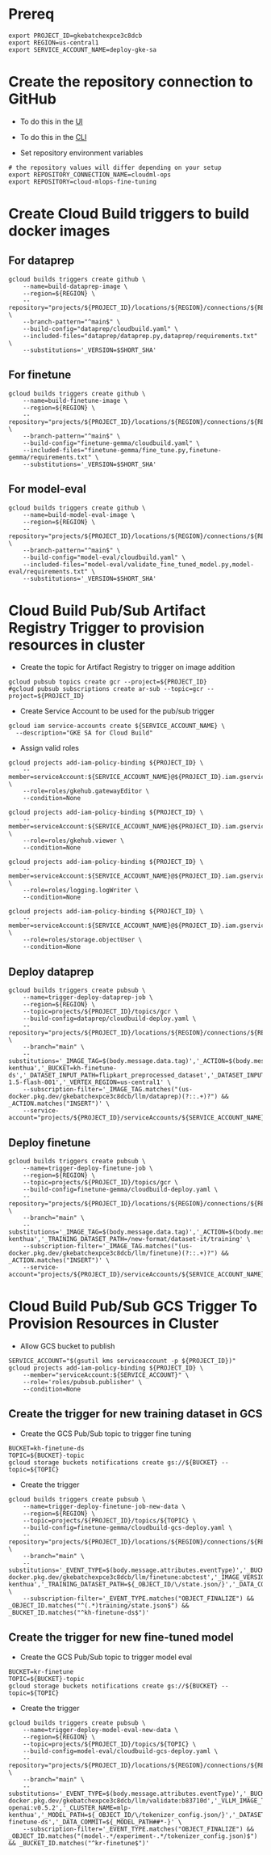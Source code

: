# Prereq
```
export PROJECT_ID=gkebatchexpce3c8dcb
export REGION=us-central1
export SERVICE_ACCOUNT_NAME=deploy-gke-sa
```
# Create the repository connection to GitHub
- To do this in the [UI](https://cloud.google.com/build/docs/automating-builds/github/connect-repo-github?generation=2nd-gen#connecting_a_github_host)

- To do this in the [CLI](https://cloud.google.com/build/docs/automating-builds/github/connect-repo-github?generation=2nd-gen#gcloud)

- Set repository environment variables
```
# the repository values will differ depending on your setup
export REPOSITORY_CONNECTION_NAME=cloudml-ops
export REPOSITORY=cloud-mlops-fine-tuning
```

# Create Cloud Build triggers to build docker images
## For dataprep
```
gcloud builds triggers create github \
    --name=build-dataprep-image \
    --region=${REGION} \
    --repository="projects/${PROJECT_ID}/locations/${REGION}/connections/${REPOSITORY_CONNECTION_NAME}/repositories/${REPOSITORY}" \
    --branch-pattern="^main$" \
    --build-config="dataprep/cloudbuild.yaml" \
    --included-files="dataprep/dataprep.py,dataprep/requirements.txt" \
    --substitutions='_VERSION=$SHORT_SHA'
```

## For finetune
```
gcloud builds triggers create github \
    --name=build-finetune-image \
    --region=${REGION} \
    --repository="projects/${PROJECT_ID}/locations/${REGION}/connections/${REPOSITORY_CONNECTION_NAME}/repositories/${REPOSITORY}" \
    --branch-pattern="^main$" \
    --build-config="finetune-gemma/cloudbuild.yaml" \
    --included-files="finetune-gemma/fine_tune.py,finetune-gemma/requirements.txt" \
    --substitutions='_VERSION=$SHORT_SHA'
```

## For model-eval
```
gcloud builds triggers create github \
    --name=build-model-eval-image \
    --region=${REGION} \
    --repository="projects/${PROJECT_ID}/locations/${REGION}/connections/${REPOSITORY_CONNECTION_NAME}/repositories/${REPOSITORY}" \
    --branch-pattern="^main$" \
    --build-config="model-eval/cloudbuild.yaml" \
    --included-files="model-eval/validate_fine_tuned_model.py,model-eval/requirements.txt" \
    --substitutions='_VERSION=$SHORT_SHA'
```

# Cloud Build Pub/Sub Artifact Registry Trigger to provision resources in cluster
- Create the topic for Artifact Registry to trigger on image addition
```
gcloud pubsub topics create gcr --project=${PROJECT_ID}
#gcloud pubsub subscriptions create ar-sub --topic=gcr --project=${PROJECT_ID}
```

- Create Service Account to be used for the pub/sub trigger
```
gcloud iam service-accounts create ${SERVICE_ACCOUNT_NAME} \
  --description="GKE SA for Cloud Build"
```

- Assign valid roles
```
gcloud projects add-iam-policy-binding ${PROJECT_ID} \
    --member=serviceAccount:${SERVICE_ACCOUNT_NAME}@${PROJECT_ID}.iam.gserviceaccount.com \
    --role=roles/gkehub.gatewayEditor \
    --condition=None

gcloud projects add-iam-policy-binding ${PROJECT_ID} \
    --member=serviceAccount:${SERVICE_ACCOUNT_NAME}@${PROJECT_ID}.iam.gserviceaccount.com \
    --role=roles/gkehub.viewer \
    --condition=None

gcloud projects add-iam-policy-binding ${PROJECT_ID} \
    --member=serviceAccount:${SERVICE_ACCOUNT_NAME}@${PROJECT_ID}.iam.gserviceaccount.com \
    --role=roles/logging.logWriter \
    --condition=None

gcloud projects add-iam-policy-binding ${PROJECT_ID} \
    --member=serviceAccount:${SERVICE_ACCOUNT_NAME}@${PROJECT_ID}.iam.gserviceaccount.com \
    --role=roles/storage.objectUser \
    --condition=None
```

## Deploy dataprep
```
gcloud builds triggers create pubsub \
    --name=trigger-deploy-dataprep-job \
    --region=${REGION} \
    --topic=projects/${PROJECT_ID}/topics/gcr \
    --build-config=dataprep/cloudbuild-deploy.yaml \
    --repository="projects/${PROJECT_ID}/locations/${REGION}/connections/${REPOSITORY_CONNECTION_NAME}/repositories/${REPOSITORY}" \
    --branch="main" \
    --substitutions='_IMAGE_TAG=$(body.message.data.tag)','_ACTION=$(body.message.data.action)','_IMAGE_VERSION=${_IMAGE_TAG##*:}','_CLUSTER_NAME=mlp-kenthua','_BUCKET=kh-finetune-ds','_DATASET_INPUT_PATH=flipkart_preprocessed_dataset','_DATASET_INPUT_FILE=flipkart.csv','_PROMPT_MODEL_ID=gemini-1.5-flash-001','_VERTEX_REGION=us-central1' \
    --subscription-filter='_IMAGE_TAG.matches("(us-docker.pkg.dev/gkebatchexpce3c8dcb/llm/dataprep)(?::.+)?") && _ACTION.matches("INSERT")' \
    --service-account="projects/${PROJECT_ID}/serviceAccounts/${SERVICE_ACCOUNT_NAME}@${PROJECT_ID}.iam.gserviceaccount.com"
```

## Deploy finetune
```
gcloud builds triggers create pubsub \
    --name=trigger-deploy-finetune-job \
    --region=${REGION} \
    --topic=projects/${PROJECT_ID}/topics/gcr \
    --build-config=finetune-gemma/cloudbuild-deploy.yaml \
    --repository="projects/${PROJECT_ID}/locations/${REGION}/connections/${REPOSITORY_CONNECTION_NAME}/repositories/${REPOSITORY}" \
    --branch="main" \
    --substitutions='_IMAGE_TAG=$(body.message.data.tag)','_ACTION=$(body.message.data.action)','_IMAGE_VERSION=${_IMAGE_TAG##*:}','_ACCELERATOR=a100','_CLUSTER_NAME=mlp-kenthua','_TRAINING_DATASET_PATH=/new-format/dataset-it/training' \
    --subscription-filter='_IMAGE_TAG.matches("(us-docker.pkg.dev/gkebatchexpce3c8dcb/llm/finetune)(?::.+)?") && _ACTION.matches("INSERT")' \
    --service-account="projects/${PROJECT_ID}/serviceAccounts/${SERVICE_ACCOUNT_NAME}@${PROJECT_ID}.iam.gserviceaccount.com"
```

# Cloud Build Pub/Sub GCS Trigger To Provision Resources in Cluster
- Allow GCS bucket to publish
```
SERVICE_ACCOUNT="$(gsutil kms serviceaccount -p ${PROJECT_ID})"
gcloud projects add-iam-policy-binding ${PROJECT_ID} \
    --member="serviceAccount:${SERVICE_ACCOUNT}" \
    --role='roles/pubsub.publisher' \
    --condition=None
```

## Create the trigger for new training dataset in GCS
- Create the GCS Pub/Sub topic to trigger fine tuning
```
BUCKET=kh-finetune-ds
TOPIC=${BUCKET}-topic
gcloud storage buckets notifications create gs://${BUCKET} --topic=${TOPIC}
```

- Create the trigger
```
gcloud builds triggers create pubsub \
    --name=trigger-deploy-finetune-job-new-data \
    --region=${REGION} \
    --topic=projects/${PROJECT_ID}/topics/${TOPIC} \
    --build-config=finetune-gemma/cloudbuild-gcs-deploy.yaml \
    --repository="projects/${PROJECT_ID}/locations/${REGION}/connections/${REPOSITORY_CONNECTION_NAME}/repositories/${REPOSITORY}" \
    --branch="main" \
    --substitutions='_EVENT_TYPE=$(body.message.attributes.eventType)','_BUCKET_ID=$(body.message.attributes.bucketId)','_OBJECT_ID=$(body.message.attributes.objectId)','_IMAGE_TAG=us-docker.pkg.dev/gkebatchexpce3c8dcb/llm/finetune:abctest','_IMAGE_VERSION=${_IMAGE_TAG##*:}','_ACCELERATOR=a100','_CLUSTER_NAME=mlp-kenthua','_TRAINING_DATASET_PATH=${_OBJECT_ID/\/state.json/}','_DATA_COMMIT=${_TRAINING_DATASET_PATH##*-}' \
    --subscription-filter='_EVENT_TYPE.matches("OBJECT_FINALIZE") && _OBJECT_ID.matches("^(.*)training/state.json$") && _BUCKET_ID.matches("^kh-finetune-ds$")'
```

## Create the trigger for new fine-tuned model
- Create the GCS Pub/Sub topic to trigger model eval
```
BUCKET=kr-finetune
TOPIC=${BUCKET}-topic
gcloud storage buckets notifications create gs://${BUCKET} --topic=${TOPIC}
```

- Create the trigger
```
gcloud builds triggers create pubsub \
    --name=trigger-deploy-model-eval-new-data \
    --region=${REGION} \
    --topic=projects/${PROJECT_ID}/topics/${TOPIC} \
    --build-config=model-eval/cloudbuild-gcs-deploy.yaml \
    --repository="projects/${PROJECT_ID}/locations/${REGION}/connections/${REPOSITORY_CONNECTION_NAME}/repositories/${REPOSITORY}" \
    --branch="main" \
    --substitutions='_EVENT_TYPE=$(body.message.attributes.eventType)','_BUCKET_ID=$(body.message.attributes.bucketId)','_OBJECT_ID=$(body.message.attributes.objectId)','_EVAL_IMAGE_TAG=us-docker.pkg.dev/gkebatchexpce3c8dcb/llm/validate:b83710d','_VLLM_IMAGE_TAG=vllm/vllm-openai:v0.5.2','_CLUSTER_NAME=mlp-kenthua','_MODEL_PATH=${_OBJECT_ID/\/tokenizer_config.json/}','_DATASET_BUCKET=kh-finetune-ds','_DATA_COMMIT=${_MODEL_PATH##*-}' \
    --subscription-filter='_EVENT_TYPE.matches("OBJECT_FINALIZE") && _OBJECT_ID.matches("(model-.*/experiment-.*/tokenizer_config.json)$") && _BUCKET_ID.matches("^kr-finetune$")'
```
